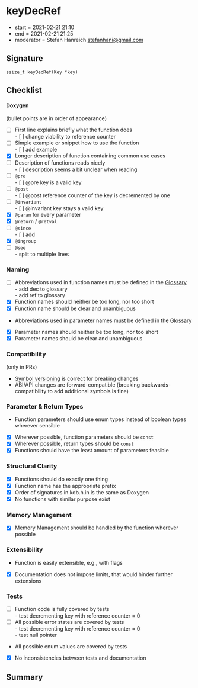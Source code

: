 # keyDecRef

- start = 2021-02-21 21:10
- end = 2021-02-21 21:25
- moderator = Stefan Hanreich <stefanhani@gmail.com>

## Signature

`ssize_t keyDecRef(Key *key)`

## Checklist

#### Doxygen

(bullet points are in order of appearance)

- [ ] First line explains briefly what the function does  
       - [ ] change viability to reference counter
- [ ] Simple example or snippet how to use the function  
       - [ ] add example
- [x] Longer description of function containing common use cases
- [ ] Description of functions reads nicely  
       - [ ] description seems a bit unclear when reading
- [ ] `@pre`  
       - [ ] @pre key is a valid key
- [ ] `@post`  
       - [ ] @post reference counter of the key is decremented by one
- [ ] `@invariant`  
       - [ ] @invariant key stays a valid key
- [x] `@param` for every parameter
- [x] `@return` / `@retval`
- [ ] `@since`  
       - [ ] add
- [x] `@ingroup`
- [ ] `@see`  
       - split to multiple lines

### Naming

- [ ] Abbreviations used in function names must be defined in the
      [Glossary](/doc/help/elektra-glossary.md)  
       - add dec to glossary  
       - add ref to glossary
- [x] Function names should neither be too long, nor too short
- [x] Function name should be clear and unambiguous
- Abbreviations used in parameter names must be defined in the
  [Glossary](/doc/help/elektra-glossary.md)
- [x] Parameter names should neither be too long, nor too short
- [x] Parameter names should be clear and unambiguous

### Compatibility

(only in PRs)

- [Symbol versioning](/doc/dev/symbol-versioning.md)
  is correct for breaking changes
- ABI/API changes are forward-compatible (breaking backwards-compatibility
  to add additional symbols is fine)

### Parameter & Return Types

- Function parameters should use enum types instead of boolean types
  wherever sensible
- [x] Wherever possible, function parameters should be `const`
- [x] Wherever possible, return types should be `const`
- [x] Functions should have the least amount of parameters feasible

### Structural Clarity

- [x] Functions should do exactly one thing
- [x] Function name has the appropriate prefix
- [x] Order of signatures in kdb.h.in is the same as Doxygen
- [x] No functions with similar purpose exist

### Memory Management

- [x] Memory Management should be handled by the function wherever possible

### Extensibility

- Function is easily extensible, e.g., with flags
- [x] Documentation does not impose limits, that would hinder further extensions

### Tests

- [ ] Function code is fully covered by tests  
       - test decrementing key with reference counter = 0
- [ ] All possible error states are covered by tests  
       - test decrementing key with reference counter = 0  
       - test null pointer
- All possible enum values are covered by tests
- [x] No inconsistencies between tests and documentation

## Summary
